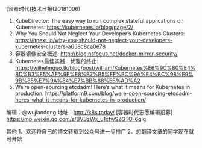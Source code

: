[容器时代]技术日报(20181006)
  1. KubeDirector: The easy way to run complex stateful applications on Kubernetes: https://kubernetes.io/blog/page/2/
  2. Why You Should Not Neglect Your Developer’s Kubernetes Clusters: https://itnext.io/why-you-should-not-neglect-your-developers-kubernetes-clusters-a658c8ca0e78
  3. 容器镜像安全概述: http://blog.nsfocus.net/docker-mirror-security/
  4. Kubernetes最佳实践：优雅的终止: https://wilhelmguo.tk/blog/post/william/Kubernetes%E6%9C%80%E4%BD%B3%E5%AE%9E%E8%B7%B5%EF%BC%9A%E4%BC%98%E9%9B%85%E7%9A%84%E7%BB%88%E6%AD%A2
  5. We’re open-sourcing etcdadm! Here’s what it means for Kubernetes in production: https://platform9.com/blog/were-open-sourcing-etcdadm-heres-what-it-means-for-kubernetes-in-production/

编辑：@wujiandong
地址：http://k8s.today/
[容器时代志愿编辑招募] https://mp.weixin.qq.com/s/BVBzWx_u1xfwSZGTO-6qlg

其他
1、欢迎将自己的博文转载到公众号进一步推广
2、想翻译文章的同学现在就可开始
